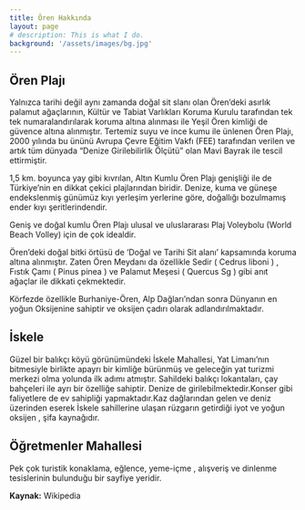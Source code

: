 ```yaml
---
title: Ören Hakkında
layout: page
# description: This is what I do.
background: '/assets/images/bg.jpg'
---
```


## Ören Plajı
Yalnızca tarihi değil aynı zamanda doğal sit slanı olan Ören’deki asırlık palamut ağaçlarının, Kültür ve Tabiat Varlıkları Koruma Kurulu tarafından tek tek numaralandırılarak koruma altına alınması ile Yeşil Ören kimliği de güvence altına alınmıştır. Tertemiz suyu ve ince kumu ile ünlenen Ören Plajı, 2000 yılında bu ününü Avrupa Çevre Eğitim Vakfı (FEE) tarafından verilen ve artık tüm dünyada “Denize Girilebilirlik Ölçütü” olan Mavi Bayrak ile tescil ettirmiştir.

1,5 km. boyunca yay gibi kıvrılan, Altın Kumlu Ören Plajı genişliği ile de Türkiye’nin en dikkat çekici plajlarından biridir. Denize, kuma ve güneşe endekslenmiş günümüz kıyı yerleşim yerlerine göre, doğallığı bozulmamış ender kıyı şeritlerindendir.

Geniş ve doğal kumlu Ören Plajı ulusal ve uluslararası Plaj Voleybolu (World Beach Volley) için de çok idealdir.

Ören’deki doğal bitki örtüsü de ‘Doğal ve Tarihi Sit alanı’ kapsamında koruma altına alınmıştır. Zaten Ören Meydanı da özellikle Sedir ( Cedrus liboni ) , Fıstık Çamı ( Pinus pinea ) ve Palamut Meşesi ( Quercus Sg ) gibi anıt ağaçlar ile dikkati çekmektedir.

Körfezde özellikle Burhaniye-Ören, Alp Dağları’ndan sonra Dünyanın en yoğun Oksijenine sahiptir ve oksijen çadırı olarak adlandırılmaktadır.

## İskele
Güzel bir balıkçı köyü görünümündeki İskele Mahallesi, Yat Limanı’nın bitmesiyle birlikte apayrı bir kimliğe bürünmüş ve geleceğin yat turizmi merkezi olma yolunda ilk adımı atmıştır. Sahildeki balıkçı lokantaları, çay bahçeleri ile ayrı bir özelliğe sahiptir. Denize de girilebilmektedir.Konser gibi faliyetlere de ev sahipliği yapmaktadır.Kaz dağlarından gelen ve deniz üzerinden eserek İskele sahillerine ulaşan rüzgarın getirdiği iyot ve yoğun oksijen , şifa kaynağıdır.

## Öğretmenler Mahallesi
Pek çok turistik konaklama, eğlence, yeme-içme , alışveriş ve dinlenme tesislerinin bulunduğu bir sayfiye yeridir.

**Kaynak:** Wikipedia